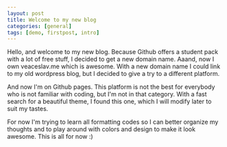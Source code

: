 ```yaml
---
layout: post
title: Welcome to my new blog
categories: [general]
tags: [demo, firstpost, intro]
---
```


Hello, and welcome to my new blog. Because Github offers a student pack with a lot of free stuff,
I decided to get a new domain name. Aaand, now I own veaceslav.me which is awesome. With a new domain name
I could link to my old wordpress blog, but I decided to give a try to a different platform.

And now I'm on Github pages. This platform is not the best for everybody who is not familiar with coding,
but I'm not in that category. With a fast search for a beautiful theme, I found this one, which I will modify later to suit
my tastes.

For now I'm trying to learn all formatting codes so I can better organize my thoughts and to play around with colors and design to make it look awesome.
This is all for now :)
